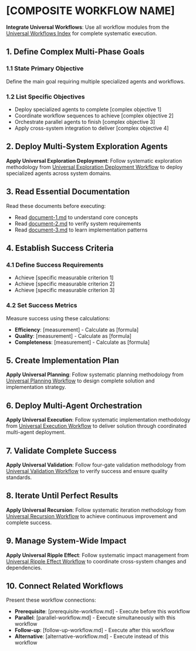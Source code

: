 # [COMPOSITE WORKFLOW NAME]

**Integrate Universal Workflows**: Use all workflow modules from the [Universal Workflows Index](../modules/idx-catalog-workflows.md) for complete systematic execution.

## 1. Define Complex Multi-Phase Goals

### 1.1 State Primary Objective
Define the main goal requiring multiple specialized agents and workflows.

### 1.2 List Specific Objectives
- Deploy specialized agents to complete [complex objective 1]
- Coordinate workflow sequences to achieve [complex objective 2]
- Orchestrate parallel agents to finish [complex objective 3]
- Apply cross-system integration to deliver [complex objective 4]

## 2. Deploy Multi-System Exploration Agents

**Apply Universal Exploration Deployment**: Follow systematic exploration methodology from [Universal Exploration Deployment Workflow](../modules/wfl-deploy-exploration-agents.md) to deploy specialized agents across system domains.

## 3. Read Essential Documentation

Read these documents before executing:
- Read [document-1.md](../docs/document-1.md) to understand core concepts
- Read [document-2.md](../docs/document-2.md) to verify system requirements  
- Read [document-3.md](../docs/document-3.md) to learn implementation patterns

## 4. Establish Success Criteria

### 4.1 Define Success Requirements
- Achieve [specific measurable criterion 1]
- Achieve [specific measurable criterion 2]
- Achieve [specific measurable criterion 3]

### 4.2 Set Success Metrics
Measure success using these calculations:
- **Efficiency**: [measurement] - Calculate as [formula]
- **Quality**: [measurement] - Calculate as [formula]
- **Completeness**: [measurement] - Calculate as [formula]

## 5. Create Implementation Plan

**Apply Universal Planning**: Follow systematic planning methodology from [Universal Planning Workflow](../modules/wfl-plan-execution.md) to design complete solution and implementation strategy.

## 6. Deploy Multi-Agent Orchestration

**Apply Universal Execution**: Follow systematic implementation methodology from [Universal Execution Workflow](../modules/wfl-execute-plans.md) to deliver solution through coordinated multi-agent deployment.

## 7. Validate Complete Success

**Apply Universal Validation**: Follow four-gate validation methodology from [Universal Validation Workflow](../modules/wfl-validate-success.md) to verify success and ensure quality standards.

## 8. Iterate Until Perfect Results

**Apply Universal Recursion**: Follow systematic iteration methodology from [Universal Recursion Workflow](../modules/wfl-recurse-improvement.md) to achieve continuous improvement and complete success.

## 9. Manage System-Wide Impact

**Apply Universal Ripple Effect**: Follow systematic impact management from [Universal Ripple Effect Workflow](../modules/wfl-manage-effects.md) to coordinate cross-system changes and dependencies.

## 10. Connect Related Workflows

Present these workflow connections:
- **Prerequisite**: [prerequisite-workflow.md] - Execute before this workflow
- **Parallel**: [parallel-workflow.md] - Execute simultaneously with this workflow
- **Follow-up**: [follow-up-workflow.md] - Execute after this workflow
- **Alternative**: [alternative-workflow.md] - Execute instead of this workflow

